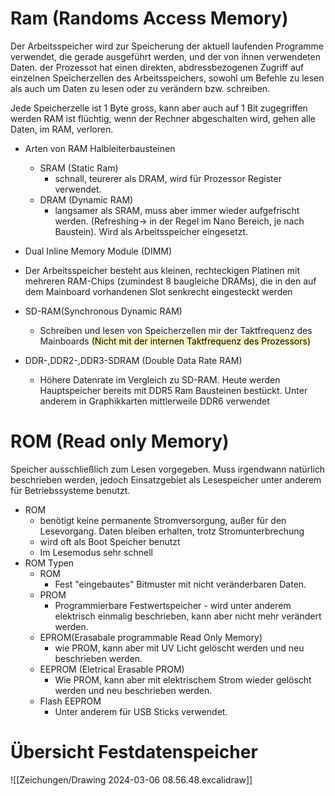 # Ram (Randoms Access Memory)

Der Arbeitsspeicher wird zur Speicherung der aktuell laufenden Programme verwendet, die gerade ausgeführt werden, und der von ihnen verwendeten Daten. der Prozessot hat einen direkten, abdressbezogenen Zugriff auf einzelnen Speicherzellen des Arbeitsspeichers, sowohl um Befehle zu lesen als auch um Daten zu lesen oder zu verändern bzw. schreiben.

Jede Speicherzelle ist 1 Byte gross, kann aber auch auf 1 Bit zugegriffen werden
RAM ist flüchtig, wenn der Rechner abgeschalten wird, gehen alle Daten, im RAM, verloren.

- Arten von RAM Halbleiterbausteinen
	- SRAM (Static Ram)
		- schnall, teurerer als DRAM, wird für Prozessor Register verwendet.
	- DRAM (Dynamic RAM)
		- langsamer als SRAM, muss aber immer wieder aufgefrischt werden. (Refreshing→ in der Regel im Nano Bereich, je nach Baustein). Wird als Arbeitsspeicher eingesetzt.

- Dual Inline Memory Module (DIMM)
- Der Arbeitsspeicher besteht aus kleinen, rechteckigen Platinen mit mehreren RAM-Chips (zumindest 8 baugleiche DRAMs), die in den auf dem Mainboard vorhandenen Slot senkrecht eingesteckt werden
- SD-RAM(Synchronous Dynamic RAM)
	- Schreiben und lesen von Speicherzellen mir der Taktfrequenz des Mainboards <mark style="background: #FFF3A3A6;">(Nicht mit der internen Taktfrequenz des Prozessors)</mark>
- DDR-,DDR2-,DDR3-SDRAM (Double Data Rate RAM)
	- Höhere Datenrate im Vergleich zu SD-RAM. Heute werden Hauptspeicher bereits mit DDR5 Ram Bausteinen bestückt. Unter anderem in Graphikkarten mittlerweile DDR6 verwendet

# ROM (Read only Memory)

Speicher ausschließlich  zum Lesen vorgegeben. Muss irgendwann natürlich beschrieben werden, jedoch Einsatzgebiet als Lesespeicher unter anderem für Betriebssysteme benutzt.

- ROM
	- benötigt keine permanente Stromversorgung, außer für den Lesevorgang. Daten bleiben erhalten, trotz Stromunterbrechung
	- wird oft als Boot Speicher benutzt
	- Im Lesemodus sehr schnell
- ROM Typen
	- ROM
		- Fest "eingebautes" Bitmuster mit nicht veränderbaren Daten.
	- PROM 
		- Programmierbare Festwertspeicher - wird unter anderem elektrisch einmalig beschrieben, kann aber nicht mehr verändert werden.
	- EPROM(Erasabale programmable Read Only Memory)
		- wie PROM, kann aber mit UV Licht gelöscht werden und neu beschrieben werden.
	- EEPROM (Eletrical Erasable PROM)
		- Wie PROM, kann aber mit elektrischem Strom wieder gelöscht werden und neu beschrieben werden.
	- Flash EEPROM
		- Unter anderem für USB Sticks verwendet.

# Übersicht Festdatenspeicher

![[Zeichungen/Drawing 2024-03-06 08.56.48.excalidraw]]




